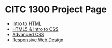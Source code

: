 # CITC 1300 Project Page
<ul>
    <li><a href="Intro_to_HTML/Index.html" target="_blank" >Intro to HTML</a></li>
    <li><a href="HTML5_to_Intro_CSS/Index.html" target="_blank" >HTML5 & Intro to CSS</a></li>
    <li><a href="ADV_CSS/Index.html">Advanced CSS</a></li>
    <li><a href="Responsive/TV.html">Responsive Web Design</a></li>
</ul>